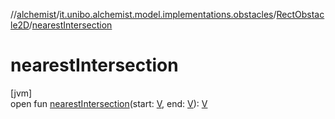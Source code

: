 //[alchemist](../../../index.md)/[it.unibo.alchemist.model.implementations.obstacles](../index.md)/[RectObstacle2D](index.md)/[nearestIntersection](nearest-intersection.md)

# nearestIntersection

[jvm]\
open fun [nearestIntersection](nearest-intersection.md)(start: [V](../../it.unibo.alchemist.model.interfaces/-obstacle2-d/index.md), end: [V](../../it.unibo.alchemist.model.interfaces/-obstacle2-d/index.md)): [V](../../it.unibo.alchemist.model.interfaces/-obstacle2-d/index.md)
